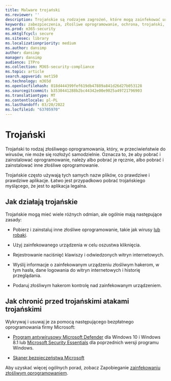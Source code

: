 ```yaml
---
title: Malware trojański
ms.reviewer: ''
description: Trojańskie są rodzajem zagrożeń, które mogą zainfekować urządzenie. Na tej stronie znajdują się informacje o tym, czym są te konta i jak je usuwać.
keywords: zabezpieczenia, złośliwe oprogramowanie, ochrona, trojański, pobieranie, plik, zainfekowanie, trojański, wirus, ochrona, oczyszczanie, usuwanie, ochrona przed złośliwym oprogramowaniem, oprogramowanie antywirusowe, WDSI, MMPC, Centrum firmy Microsoft ds. ochrony przed złośliwym oprogramowaniem, typy złośliwego oprogramowania
ms.prod: m365-security
ms.mktglfcycl: secure
ms.sitesec: library
ms.localizationpriority: medium
ms.author: dansimp
author: dansimp
manager: dansimp
audience: ITPro
ms.collection: M365-security-compliance
ms.topic: article
search.appverid: met150
ms.technology: m365d
ms.openlocfilehash: 018d444399fef619db47889a841d26d27b053128
ms.sourcegitcommit: b3530441288b2bc44342e00e9025a49721796903
ms.translationtype: MT
ms.contentlocale: pl-PL
ms.lasthandoff: 03/20/2022
ms.locfileid: "63705970"
---
```

# <a name="trojans"></a>Trojański

Trojański to rodzaj złośliwego oprogramowania, który, w przeciwieństwie do wirusów, nie może się rozłożyć samodzielnie. Oznacza to, że aby pobrać i zainstalować oprogramowanie, należy albo pobrać je ręcznie, albo pobrać i zainstalować inne złośliwe oprogramowanie.

Trojańskie często używają tych samych nazw plików, co prawdziwe i prawdziwe aplikacje. Łatwo jest przypadkowo pobrać trojańskiego myślącego, że jest to aplikacja legalna.

## <a name="how-trojans-work"></a>Jak działają trojańskie

Trojańskie mogą mieć wiele różnych odmian, ale ogólnie mają następujące zasady:

- Pobierz i zainstaluj inne złośliwe oprogramowanie, takie jak wirusy [lub robaki](worms-malware.md).

- Użyj zainfekowanego urządzenia w celu oszustwa kliknięcia.

- Rejestrowanie naciśnięć klawiszy i odwiedzonych witryn internetowych.

- Wyślij informacje o zainfekowanym urządzeniu złośliwym hakerom, w tym hasła, dane logowania do witryn internetowych i historię przeglądania.

- Podaruj złośliwym hakerom kontrolę nad zainfekowanym urządzeniem.

## <a name="how-to-protect-against-trojans"></a>Jak chronić przed trojańskimi atakami trojańskimi

Wykrywaj i usuwaj je za pomocą następującego bezpłatnego oprogramowania firmy Microsoft:

- [Program antywirusowy Microsoft Defender](/microsoft-365/security/defender-endpoint/microsoft-defender-antivirus-in-windows-10) dla Windows 10 i Windows 8.1 lub [Microsoft Security Essentials](https://www.microsoft.com/download/details.aspx?id=5201) dla poprzednich wersji programu Windows.

- [Skaner bezpieczeństwa Microsoft](safety-scanner-download.md)

Aby uzyskać więcej ogólnych porad, zobacz Zapobieganie [zainfekowaniu złośliwym oprogramowaniem](prevent-malware-infection.md).